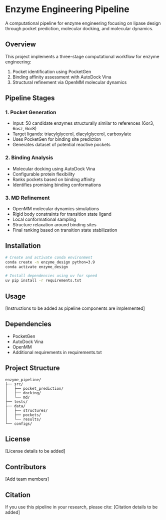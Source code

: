 # Enzyme Engineering Pipeline

A computational pipeline for enzyme engineering focusing on lipase design through pocket prediction, molecular docking, and molecular dynamics.

## Overview

This project implements a three-stage computational workflow for enzyme engineering:
1. Pocket identification using PocketGen
2. Binding affinity assessment with AutoDock Vina
3. Structural refinement via OpenMM molecular dynamics

## Pipeline Stages

### 1. Pocket Generation
- Input: 50 candidate enzymes structurally similar to references (6or3, 6osz, 6or8)
- Target ligands: triacylglycerol, diacylglycerol, carboxylate
- Uses PocketGen for binding site prediction
- Generates dataset of potential reactive pockets

### 2. Binding Analysis
- Molecular docking using AutoDock Vina
- Configurable protein flexibility
- Ranks pockets based on binding affinity
- Identifies promising binding conformations

### 3. MD Refinement
- OpenMM molecular dynamics simulations
- Rigid body constraints for transition state ligand
- Local conformational sampling
- Structure relaxation around binding sites
- Final ranking based on transition state stabilization

## Installation

```bash
# Create and activate conda environment
conda create -n enzyme_design python=3.9
conda activate enzyme_design

# Install dependencies using uv for speed
uv pip install -r requirements.txt
```

## Usage

[Instructions to be added as pipeline components are implemented]

## Dependencies

- PocketGen
- AutoDock Vina
- OpenMM
- Additional requirements in requirements.txt

## Project Structure

```
enzyme_pipeline/
├── src/
│   ├── pocket_prediction/
│   ├── docking/
│   └── md/
├── tests/
├── data/
│   ├── structures/
│   ├── pockets/
│   └── results/
└── configs/
```

## License

[License details to be added]

## Contributors

[Add team members]

## Citation

If you use this pipeline in your research, please cite:
[Citation details to be added]
